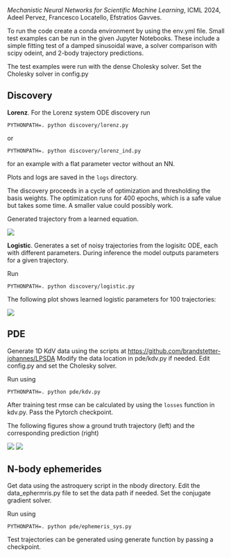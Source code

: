 
*Mechanistic Neural Networks for Scientific Machine Learning*, ICML 2024, Adeel Pervez, Francesco Locatello, Efstratios Gavves.

To run the code create a conda environment by using the env.yml file.
Small test examples can be run in the given Jupyter Notebooks.
These include a simple fitting test of a damped sinusoidal wave, a solver comparison with scipy odeint, and 2-body trajectory predictions.

The test examples were run with the dense Cholesky solver. Set the Cholesky solver in config.py

## Discovery

**Lorenz**. For the Lorenz system ODE discovery run

```
PYTHONPATH=. python discovery/lorenz.py
```
or 

```
PYTHONPATH=. python discovery/lorenz_ind.py
```
for an example with a flat parameter vector without an NN.

Plots and logs are saved in the `logs` directory. 

The discovery proceeds in a cycle of optimization and thresholding the basis weights.
The optimization runs for 400 epochs, which is a safe value but takes some time. A smaller value could possibly work.

Generated trajectory from a learned equation.

![](img/lorenz.png)

**Logistic**. Generates a set of noisy trajectories from the logisitc ODE, each with different parameters. During inference the model outputs parameters for a given trajectory.

Run

```
PYTHONPATH=. python discovery/logistic.py
```

The following plot shows learned logistic parameters for 100 trajectories:

![](img/params_70_100.png)

## PDE
Generate 1D KdV data using the scripts at https://github.com/brandstetter-johannes/LPSDA
Modify the data location in pde/kdv.py if needed.
Edit config.py and set the Cholesky solver.

Run using
```
PYTHONPATH=. python pde/kdv.py
```

After training test rmse can be calculated by using the `losses` function in kdv.py. Pass the Pytorch checkpoint.

The following figures show a ground truth trajectory (left) and the corresponding prediction (right)

![](img/kdv_gt.png)
![](img/kdv_pred.png)

## N-body ephemerides

Get data using the astroquery script in the nbody directory.
Edit the data_ephermris.py file to set the data path if needed.
Set the conjugate gradient solver.

Run using
```
PYTHONPATH=. python pde/ephemeris_sys.py
```

Test trajectories can be generated using generate function by passing a checkpoint.
